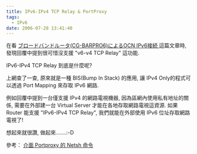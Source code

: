 ```yaml
---
title: IPv6-IPv4 TCP Relay & PortProxy
tags:
  - IPv6
date: 2006-07-28 13:41:40
---
```


在看 [ブロードバンドルータ(CG-BARPRO6)によるOCN IPv6接続 ](http://ipv6.blog.ocn.ne.jp/ipv6/2006/06/cgbarpro6ocn_ip_62af.html)這篇文章時,
發現回覆中提到很可惜沒支援 "v6-v4 TCP Relay" 這功能.

IPv6-IPv4 TCP Relay 到底是什麼呢?

上網查了一查, 原來就是一種 BIS(Bump In Stack) 的應用, 讓 IPv4 Only的程式可以透過 Port Mapping 來存取 IPv6 網路.

例如回覆中提到一台僅支援 IPv4 的網路電視機器, 因為區網內使用私有地址的關係, 需要在外部建一台 Virtual Server 才能在各地存取網路電視這資源.
如果 Router 能支援 "IPv6-IPv4 TCP Relay", 我們就能在外部使用 IPv6 位址存取網路電視了!

想起來就很讚, 做起來.......:-D

參考：
[介面 Portproxy 的 Netsh 命令](http://www.microsoft.com/technet/prodtechnol/windowsserver2003/zh-cht/library/ServerHelp/2e145188-ce7e-4556-8540-abd9e7feb46c.mspx?mfr=true)